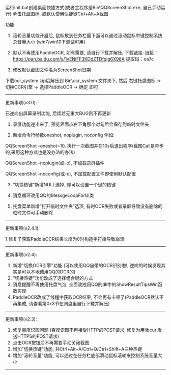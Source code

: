 运行Init.bat创建桌面快捷方式(或者主程序是Bin\QQScreenShot.exe, 自己手动运行)
单击托盘图标, 或默认使用快捷键Ctrl+Alt+A截图


功能:
1. 滚轮音量功能开启后, 鼠标放到任务栏最下面可以通过滚动鼠标中键控制系统总音量大小 (win7/win10下测试可用)

2. 默认不再使用PaddleOCR, 如有需要, 请自行下载并解压,
下载链接:
链接：https://pan.baidu.com/s/1yENiFF3KDdZTDfqig6X98A 
提取码：oa7c

3. 修改默认截图文件名为ScreenShot日期

下载ocr_system.zip后解压到 Bin\ocr_system 文件夹下, 然后 右键托盘图标 -> 切换OCR引擎 -> 选择PaddleOCR -> 确定 即可

---------
更新事项(v3.0):

已逆向出屏幕录制功能, 后续若无重大BUG则不再更新


1. 录屏功能逆出来了, 预览界面点右下角那个对勾后会保存到临时文件夹

2. 新增命令行参数oneshot, noplugin, noconfig 例如:

QQScreenShot –oneshot=10, 执行一次截图并在10s后退出程序(截图Call是异步的,采用这种方式也是没办法的办法)

QQScreenShot –noplugin(或-p), 不加载录屏插件

QQScreenShot –noconfig(或-c), 不加载配置文件即使用默认配置

3. “切换热键”新增NULL选择, 即可以设置一个键的热键

4. 消息循环改用QQ的MessgeLoopForUI类

5. 托盘菜单新增”打开临时文件夹”选项, 有时OCR失败或者录屏导致没有删除的临时文件可手动删除

---------

更新事项(v2.4.1):

1.修复了获取PaddleOCR结果长度为0时构造字符串导致崩溃


----------

更新事项(v2.4):

1. 新增"切换OCR引擎"功能 (可以使用QQ自带的OCR识别啦!, 逆向的时候发现其实是可以本地调用QQ的OCR的)
2. "切换热键"功能改成了选择组合键的方式
3. 消息提醒不再使用托盘气泡, 全面改成用QQ的dll中的ShowResultTipsWin函数实现
4. PaddleOCR改成了线程中获取OCR结果, 不会再有卡顿了(PaddleOCR默认不再集成, 请查看第0x3节在网盘里自行下载并解压)

--------------

更新事项(v2.3):

1. 修复百度识图问题 (百度识图不再接受HTTP的POST请求, 修复为用libcurl发送HTTPS的POST请求)
2. 点击OCR按钮后不再需要手动关闭截图
3. 增加"切换热键"功能, 共Ctrl+Alt+A/Ctrl+Q/Ctrl+Shift+A三种热键
4. 增加"滚轮音量"功能, 可以通过在任务栏底部滑动鼠标滚轮来控制系统音量大小

--------------
